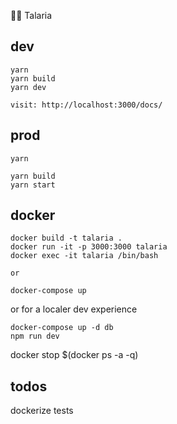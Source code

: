🐱‍🏍 Talaria

## dev
```
yarn 
yarn build
yarn dev

visit: http://localhost:3000/docs/
```

## prod
```
yarn

yarn build
yarn start
```

## docker
```
docker build -t talaria .
docker run -it -p 3000:3000 talaria
docker exec -it talaria /bin/bash

or

docker-compose up
```
or for a localer dev experience
```
docker-compose up -d db
npm run dev
```

docker stop $(docker ps -a -q)

## todos

dockerize
tests